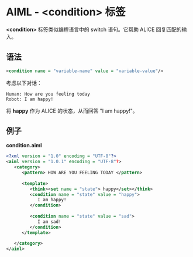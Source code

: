 # AIML - &lt;condition&gt; 标签

**&lt;condition&gt;** 标签类似编程语言中的 switch 语句。它帮助 ALICE 回复匹配的输入。

## 语法

```xml
<condition name = "variable-name" value = "variable-value"/>
```

考虑以下对话：

```
Human: How are you feeling today
Robot: I am happy!
```

将 **happy** 作为 ALICE 的状态，从而回答 "I am happy!"。



## 例子

**condition.aiml**

```xml
<?xml version = "1.0" encoding = "UTF-8"?>
<aiml version = "1.0.1" encoding = "UTF-8"?>
   <category>
      <pattern> HOW ARE YOU FEELING TODAY </pattern>
      
      <template>
         <think><set name = "state"> happy</set></think>
         <condition name = "state" value = "happy">
            I am happy!
         </condition>
         
         <condition name = "state" value = "sad">
            I am sad!
         </condition>
      </template>
      
   </category>
</aiml>
```



